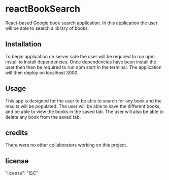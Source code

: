 # reactBookSearch
React-based Google book search application. In this application the user will be able to search a library of books.

## Installation 
To begin application on server side the user will be required to run npm install to install dependencies. Once dependencies have been install the user then then be required to run npm start in the terminal. The application will then deploy on localhost 3000.

## Usage

This app is designed for the user to be able to search for any book and the results will be populated. The user will be able to save the different books, and be able to view the books in the saved tab. The user will also be able to delete any book from the saved tab.

## credits 

There were no other collaborators working on this project.

## license

 "license": "ISC"
